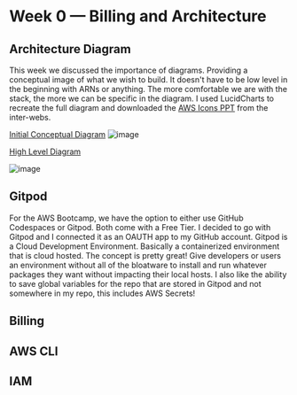 # Week 0 — Billing and Architecture

## Architecture Diagram
This week we discussed the importance of diagrams. Providing a conceptual image of what we wish to build. It doesn't have to be low level in the beginning with ARNs or anything. The more comfortable we are with the stack, the more we can be specific in the diagram. I used LucidCharts to recreate the full diagram and downloaded the [AWS Icons PPT](https://aws.amazon.com/blogs/aws/introducing-aws-simple-icons-for-your-architecture-diagrams/) from the inter-webs. 


[Initial Conceptual Diagram](https://lucid.app/lucidchart/22fa8113-03ed-4df9-a856-59d4be4e532e/edit?viewport_loc=75%2C103%2C2157%2C1055%2C0_0&invitationId=inv_6dc8fcf1-4b6a-447a-8d63-7e7c3dcf8fef)
![image](https://user-images.githubusercontent.com/108297740/219522801-92106897-bfe9-4bd2-8d25-b7e5ad06c36f.png)


[High Level Diagram](https://lucid.app/lucidchart/22fa8113-03ed-4df9-a856-59d4be4e532e/edit?viewport_loc=-410%2C-70%2C3234%2C1582%2C~NcxaCrTv.S6&invitationId=inv_6dc8fcf1-4b6a-447a-8d63-7e7c3dcf8fef)

![image](https://user-images.githubusercontent.com/108297740/219499046-d237a8aa-e2db-4be6-9cae-2d4cbad76d2f.png)





## Gitpod
For the AWS Bootcamp, we have the option to either use GitHub Codespaces or Gitpod. Both come with a Free Tier. I decided to go with Gitpod and I connected it as an OAUTH app to my GitHub account. Gitpod is a Cloud Development Environment. Basically a containerized environment that is cloud hosted. The concept is pretty great! Give developers or users an environment without all of the bloatware to install and run whatever packages they want without impacting their local hosts. I also like the ability to save global variables for the repo that are stored in Gitpod and not somewhere in my repo, this includes AWS Secrets!

## Billing


## AWS CLI


## IAM
